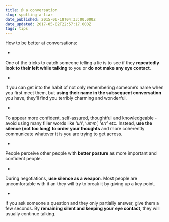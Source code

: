 ```yaml
---
title: @ a conversation
slug: spotting-a-liar
date_published: 2015-06-18T04:33:00.000Z
date_updated: 2017-05-02T22:57:17.000Z
tags: tips
---
```


How to be better at conversations:

- 
One of the tricks to catch someone telling a lie is to see if they **repeatedly look to their left while talking** to you or **do not make any eye contact**.

- 
if you can get into the habit of not only remembering someone’s name when you first meet them, but **using their name in the subsequent conversation** you have, they’ll find you terribly charming and wonderful.

- 
To appear more confident, self-assured, thoughtful and knowledgeable - avoid using many filler words like ‘*uh*’, ‘*umm*’, ‘*err*’ etc. Instead, **use the silence (not too long) to order your thoughts** and more coherently communicate whatever it is you are trying to get across.

- 
People perceive other people with **better posture** as more important and confident people.

- 
During negotiations, **use silence as a weapon**. Most people are uncomfortable with it an they will try to break it by giving up a key point.

- 
If you ask someone a question and they only partially answer, give them a few seconds. By **remaining silent and keeping your eye contact**, they will usually continue talking.
